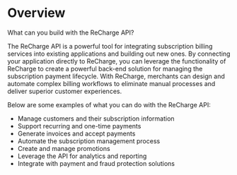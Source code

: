 # Overview

What can you build with the ReCharge API?

The ReCharge API is a powerful tool for integrating subscription billing services into existing applications and building out new ones. By connecting your application directly to ReCharge, you can leverage the functionality of ReCharge to create a powerful back-end solution for managing the subscription payment lifecycle. With ReCharge, merchants can design and automate complex billing workflows to eliminate manual processes and deliver superior customer experiences.

Below are some examples of what you can do with the ReCharge API:

- Manage customers and their subscription information
- Support recurring and one-time payments
- Generate invoices and accept payments
- Automate the subscription management process
- Create and manage promotions
- Leverage the API for analytics and reporting
- Integrate with payment and fraud protection solutions
